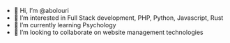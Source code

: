 - 👋 Hi, I’m @abolouri
- 👀 I’m interested in Full Stack development, PHP, Python, Javascript, Rust
- 🌱 I’m currently learning Psychology
- 💞️ I’m looking to collaborate on website management technologies

<!---
 📫 How to reach me

abolouri/abolouri is a ✨ special ✨ repository because its `README.md` (this file) appears on your GitHub profile.
You can click the Preview link to take a look at your changes.
--->
